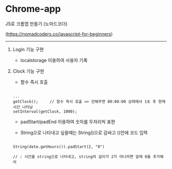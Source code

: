 # Chrome-app
JS로 크롬앱 만들기 (노마드코더)

(https://nomadcoders.co/javascript-for-beginners)



---

1. Login 기능 구현
  
    * localstorage 이용하여 사용자 기록


2. Clock 기능 구현

	* 함수 즉시 호출
	```
	
	...
	getClock(); 	// 함수 즉시 호출 => 안해주면 00:00:00 상태에서 1초 후 현재시간 나타남 
	setInterval(getClock, 1000);
	
	```

	* padStart/padEnd 이용하여 숫자를 두자리씩 표현

	* String으로 나타내고 싶을때는 String()으로 감싸고 ()안에 코드 입력

	```
	
	String(date.getHours()).padStart(2, "0")
	
	// : 시간을 string으로 나타내고, string의 길이가 2가 아니라면 앞에 0을 추가해라
	
	```


	

